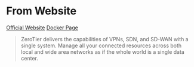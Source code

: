 # From Website

[Official Website](https://zerotier.com)
[Docker Page](https://hub.docker.com/r/zerotier/zerotier-containerized/)

> ZeroTier delivers the capabilities of VPNs, SDN, and SD-WAN
> with a single system. Manage all your connected resources
> across both local and wide area networks as if the whole
> world is a single data center.
